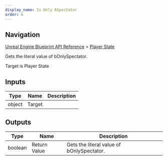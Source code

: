 ```yaml
---
display_name: Is Only ASpectator
order: 6
---
```

## Navigation

[Unreal Engine Blueprint API Reference](https://dev.epicgames.com/documentation/en-us/unreal-engine/BlueprintAPI) > [Player State](https://dev.epicgames.com/documentation/en-us/unreal-engine/BlueprintAPI/PlayerState)

Gets the literal value of bOnlySpectator.

Target is Player State

## Inputs

| Type | Name | Description |
| --- | --- | --- |
| object | Target |  |

## Outputs

| Type | Name | Description |
| --- | --- | --- |
| boolean | Return Value | Gets the literal value of bOnlySpectator. |
